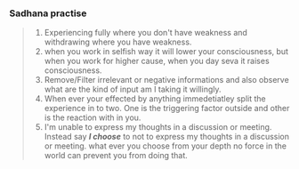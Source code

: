 

### Sadhana practise
> 1) Experiencing fully where you don't have weakness and withdrawing where you have weakness.
> 2) when you work in selfish way it will lower your consciousness, but when you work for higher cause, when you day seva it raises consciousness.
> 3) Remove/Filter irrelevant or negative informations and also observe what are the kind of input am I taking it willingly.
>4) When ever your effected by anything immedetiatley split the experience in to two. One is the triggering factor outside and other is the reaction with in you.
>5) I'm unable to express my thoughts in a discussion or meeting. Instead say ***I choose*** to not to express my thoughts in a discussion or meeting.  what ever you choose from your depth no force in the world can prevent you from doing that.

<!--stackedit_data:
eyJoaXN0b3J5IjpbMTMxMDUzNjkwMiwtMTA2NDczNjMxOF19
-->